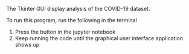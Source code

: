 The Tkinter GUI display analysis of the COVID-19 dataset. 

To run this program, run the following in the terminal
 1. Press the button in the jupyter notebook 
 2. Keep running the code until the graphical user interface application shows up
